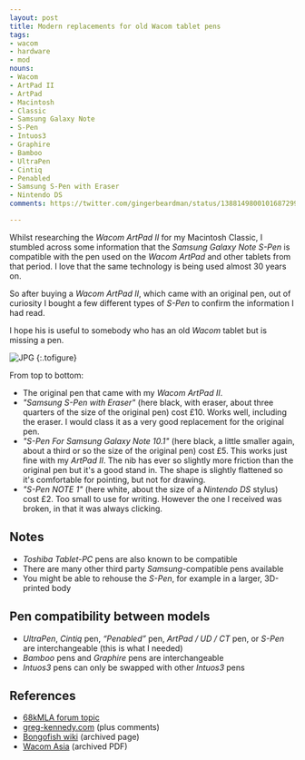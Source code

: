 ```yaml
---
layout: post
title: Modern replacements for old Wacom tablet pens
tags:
- wacom
- hardware
- mod
nouns:
- Wacom
- ArtPad II
- ArtPad
- Macintosh
- Classic
- Samsung Galaxy Note
- S-Pen
- Intuos3
- Graphire
- Bamboo
- UltraPen
- Cintiq
- Penabled
- Samsung S-Pen with Eraser
- Nintendo DS
comments: https://twitter.com/gingerbeardman/status/1388149800101687299

---
```

Whilst researching the *Wacom ArtPad II* for my Macintosh Classic, I stumbled across some information that the *Samsung Galaxy Note S-Pen* is compatible with the pen used on the *Wacom ArtPad* and other tablets from that period. I love that the same technology is being used almost 30 years on.

So after buying a *Wacom ArtPad II*, which came with an original pen, out of curiosity I bought a few different types of *S-Pen* to confirm the information I had read.

I hope his is useful to somebody who has an old *Wacom* tablet but is missing a pen.

![JPG](https://cdn.gingerbeardman.com/images/posts/wacom-replacements.jpg "A selection of pens compatible with my <em>Wacom ArtPad II</em>")
{:.tofigure}

From top to bottom:

* The original pen that came with my *Wacom ArtPad II*.
* *"Samsung S-Pen with Eraser"* (here black, with eraser, about three quarters of the size of the original pen) cost £10. Works well, including the eraser. I would class it as a very good replacement for the original pen.
* *"S-Pen For Samsung Galaxy Note 10.1"* (here black, a little smaller again, about a third or so the size of the original pen) cost £5. This works just fine with my *ArtPad II*. The nib has ever so slightly more friction than the original pen but it's a good stand in. The shape is slightly flattened so it's comfortable for pointing, but not for drawing.
* *"S-Pen NOTE 1"* (here white, about the size of a *Nintendo DS* stylus) cost £2. Too small to use for writing. However the one I received was broken, in that it was always clicking.

## Notes

* *Toshiba Tablet-PC* pens are also known to be compatible
* There are many other third party *Samsung*-compatible pens available
* You might be able to rehouse the *S-Pen*, for example in a larger, 3D-printed body

## Pen compatibility between models

* *UltraPen*, *Cintiq* pen, *“Penabled”* pen, *ArtPad / UD / CT* pen, or *S-Pen* are interchangeable (this is what I needed)
* *Bamboo* pens and *Graphire* pens are interchangeable
* *Intuos3* pens can only be swapped with other *Intuos3* pens

## References

* [68kMLA forum topic](https://68kmla.org/forums/topic/62386-modern-replacements-for-old-wacom-tablet-pens/?tab=comments#comment-669264)
* [greg-kennedy.com](https://greg-kennedy.com/wordpress/2014/11/19/wacom-artpad-ii-kt-0405-r-to-usb/) (plus comments)
* [Bongofish wiki](https://web.archive.org/web/20150922033442/http://wiki.bongofish.co.uk/doku.php?id=bongofish:tablets) (archived page)
* [Wacom Asia](https://web.archive.org/web/20120710075320/http://www.wacom-asia.com/aptky/607/pen.pdf) (archived PDF)